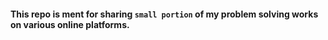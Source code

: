 #### This repo is ment for sharing ```small portion``` of my problem solving works on various online platforms.
